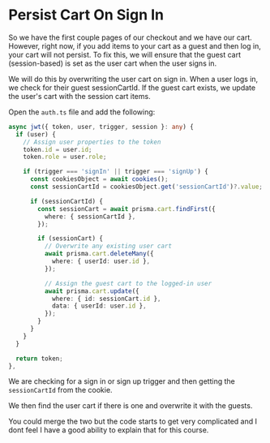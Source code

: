 # Persist Cart On Sign In

So we have the first couple pages of our checkout and we have our cart. However, right now, if you add items to your cart as a guest and then log in, your cart will not persist. To fix this, we will ensure that the guest cart (session-based) is set as the user cart when the user signs in.

We will do this by overwriting the user cart on sign in. When a user logs in, we check for their guest sessionCartId. If the guest cart exists, we update the user's cart with the session cart items.


Open the `auth.ts` file and add the following:

```ts
async jwt({ token, user, trigger, session }: any) {
  if (user) {
    // Assign user properties to the token
    token.id = user.id;
    token.role = user.role;

    if (trigger === 'signIn' || trigger === 'signUp') {
      const cookiesObject = await cookies();
      const sessionCartId = cookiesObject.get('sessionCartId')?.value;

      if (sessionCartId) {
        const sessionCart = await prisma.cart.findFirst({
          where: { sessionCartId },
        });

        if (sessionCart) {
          // Overwrite any existing user cart
          await prisma.cart.deleteMany({
            where: { userId: user.id },
          });

          // Assign the guest cart to the logged-in user
          await prisma.cart.update({
            where: { id: sessionCart.id },
            data: { userId: user.id },
          });
        }
      }
    }
  }

  return token;
},
 ```

 We are checking for a sign in or sign up trigger and then getting the `sessionCartId` from the cookie.

 We then find the user cart if there is one and overwrite it with the guests.

 You could merge the two but the code starts to get very complicated and I dont feel I have a good ability to explain that for this course. 